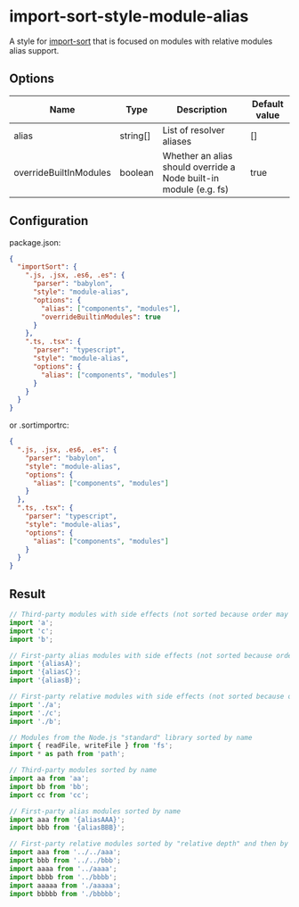 # import-sort-style-module-alias

A style for [import-sort](https://github.com/renke/import-sort) that is focused
on modules with relative modules alias support.

## Options

| Name                   | Type     | Description                                                       | Default value |
| ---------------------- | -------- | ----------------------------------------------------------------- | ------------- |
| alias                  | string[] | List of resolver aliases                                          | []            |
| overrideBuiltInModules | boolean  | Whether an alias should override a Node built-in module (e.g. fs) | true          |

## Configuration

package.json:

```json
{
  "importSort": {
    ".js, .jsx, .es6, .es": {
      "parser": "babylon",
      "style": "module-alias",
      "options": {
        "alias": ["components", "modules"],
        "overrideBuiltinModules": true
      }
    },
    ".ts, .tsx": {
      "parser": "typescript",
      "style": "module-alias",
      "options": {
        "alias": ["components", "modules"]
      }
    }
  }
}
```

or .sortimportrc:

```json
{
  ".js, .jsx, .es6, .es": {
    "parser": "babylon",
    "style": "module-alias",
    "options": {
      "alias": ["components", "modules"]
    }
  },
  ".ts, .tsx": {
    "parser": "typescript",
    "style": "module-alias",
    "options": {
      "alias": ["components", "modules"]
    }
  }
}
```

## Result

```js
// Third-party modules with side effects (not sorted because order may matter)
import 'a';
import 'c';
import 'b';

// First-party alias modules with side effects (not sorted because order may matter)
import '{aliasA}';
import '{aliasC}';
import '{aliasB}';

// First-party relative modules with side effects (not sorted because order may matter)
import './a';
import './c';
import './b';

// Modules from the Node.js "standard" library sorted by name
import { readFile, writeFile } from 'fs';
import * as path from 'path';

// Third-party modules sorted by name
import aa from 'aa';
import bb from 'bb';
import cc from 'cc';

// First-party alias modules sorted by name
import aaa from '{aliasAAA}';
import bbb from '{aliasBBB}';

// First-party relative modules sorted by "relative depth" and then by name
import aaa from '../../aaa';
import bbb from '../../bbb';
import aaaa from '../aaaa';
import bbbb from '../bbbb';
import aaaaa from './aaaaa';
import bbbbb from './bbbbb';
```
